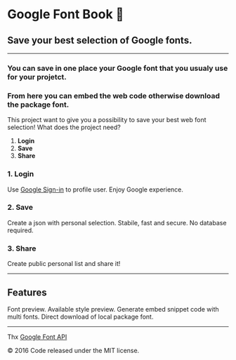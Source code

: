 # Google Font Book &#128214;

## Save your best selection of Google fonts.

- - -

### You can save in one place your Google font that you usualy use for your projetct.
### From here you can embed the web code otherwise download the package font.

This project want to give you a possibility to save your best web font selection!
What does the project need?
1. **Login**
2. **Save**
3. **Share**

### 1. Login
Use [Google Sign-in](https://developers.google.com/identity/sign-in/web/sign-in) to profile user.
Enjoy Google experience.

### 2. Save
Create a json with personal selection. Stabile, fast and secure.
No database required.

### 3. Share
Create public personal list and share it!

- - -

## Features
Font preview.
Available style preview.
Generate embed snippet code with multi fonts.
Direct download of local package font.

- - -

Thx [Google Font API](https://developers.google.com/fonts/)

© 2016 Code released under the MIT license.




